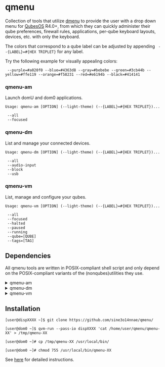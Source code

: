 qmenu
=====

Collection of tools that utilize
[dmenu](https://tools.suckless.org/dmenu/) to provide the user with a
drop down menu for [QubesOS](https://qubes-os.org/) R4.0+,
from which they can quickly administer their qube
preferences, firewall rules, applications, per-qube keyboard layouts, devices,
etc. with only the keyboard.

The colors that correspond to a qube label can be adjusted by appending
` --{LABEL}=#{HEX TRIPLET}` for any label.

Try the following example for visually appealing colors:

~~~
 --purple=#a020f0 --blue=#4363d8 --gray=#bebebe --green=#3cb44b --yellow=#ffe119 --orange=#f58231 --red=#e6194b --black=#414141
~~~

### qmenu-am ###

Launch domU and dom0 applications.

    Usage: qmenu-am [OPTION] (--light-theme) (--{LABEL}=#{HEX TRIPLET})...

     --all
     --focused

### qmenu-dm ###

List and manage your connected devices.

    Usage: qmenu-dm [OPTION] (--light-theme) (--{LABEL}=#{HEX TRIPLET})...

     --all
     --audio-input
     --block
     --usb

### qmenu-vm ###

List, manage and configure your qubes.

    Usage: qmenu-vm [OPTION] (--light-theme) (--{LABEL}=#{HEX TRIPLET})...

     --all
     --focused
     --halted
     --paused
     --running
     --qube=[QUBE]
     --tags=[TAG]

Dependencies
------------

All qmenu tools are written in POSIX-compliant shell script and only
depend on the POSIX-compliant variants of the (nonqubes)utilities they use.


<details>
 <summary>qmenu-am</summary>

* cut
* echo
* grep
* printf
* _tr_ (For '--focused' option)
* _xdotool_ (For '--focused' option)
* _xprop_ (For '--focused' option)
* <details>
   <summary>Qubes tools</summary>

  * _qvm-ls_ (For '--focused' option)
  * qvm-run
  </details>

</details>

<details>
 <summary>qmenu-dm</summary>

* awk
* cut
* echo
* grep
* printf
* sed
* sort
* tr
* wc
* <details>
   <summary>Qubes tools</summary>

  * qvm-device
  * qvm-ls
  </details>

</details>

<details>
 <summary>qmenu-vm</summary>

- dom0
   * awk
   * cut
   * echo
   * grep
   * ls
   * _notify-send_
   * printf
   * sed
   * sort
   * tr
   * wc
   * _xdotool_ (For '--focused' option)
   * _xprop_ (For '--focused' option)
   * <details>
      <summary>Qubes tools</summary>

     * qubes-vm-boot-from-device
     * qubes-prefs
     * qvm-appmenus
     * qvm-block
     * qvm-check
     * qvm-clone
     * qvm-create
     * qvm-devices
     * qvm-firewall
     * qvm-kill
     * qvm-ls
     * qvm-pause
     * qvm-pci
     * qvm-pool
     * qvm-prefs
     * qvm-remove
     * qvm-run
     * qvm-service
     * qvm-shutdown
     * qvm-start
     * qvm-tags
     * qvm-unpause
     * qvm-volume
     </details>

- domU
   * _setxkbmap_ (For switching keyboard layouts)
</details>

Installation
------------

    [user@dispXXXX ~]$ git clone https://github.com/sine3o14nnae/qmenu/

    [user@dom0 ~]$ qvm-run --pass-io dispXXXX 'cat /home/user/qmenu/qmenu-XX' > /tmp/qmenu-XX

    [user@dom0 ~]# cp /tmp/qmenu-XX /usr/local/bin/

    [user@dom0 ~]# chmod 755 /usr/local/bin/qmenu-XX

See [here](https://github.com/Qubes-Community/Contents/blob/master/docs/configuration/qmenu.md)
for detailed instructions.
